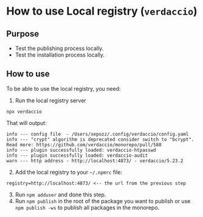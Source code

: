 # How to use Local registry (`verdaccio`)

## Purpose

- Test the publishing process locally.
- Test the installation process locally.

## How to use

To be able to use the local registry, you need:

1. Run the local registry server

```shell
npx verdaccio
```

That will output:

```text
info --- config file  - /Users/xepozz/.config/verdaccio/config.yaml
info --- "crypt" algorithm is deprecated consider switch to "bcrypt". Read more: https://github.com/verdaccio/monorepo/pull/580
info --- plugin successfully loaded: verdaccio-htpasswd
info --- plugin successfully loaded: verdaccio-audit
warn --- http address - http://localhost:4873/ - verdaccio/5.23.2
```

2. Add the local registry to your `~/.npmrc` file:

```text
registry=http://localhost:4873/ <-- the url from the previous step
```

3. Run `npm adduser` and done this step.
4. Run `npm publish` in the root of the package you want to publish or use `npm publish -ws` to publish all packages in the monorepo.
